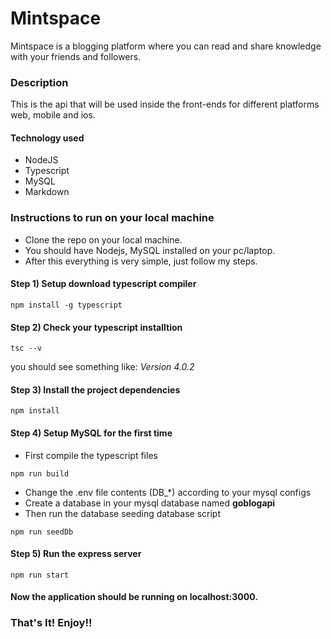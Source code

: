 # Mintspace
Mintspace is a blogging platform where you can read and share knowledge with your friends and followers.


### Description
This is the api that will be used inside the front-ends for different platforms web, mobile and ios.

#### Technology used
- NodeJS
- Typescript
- MySQL
- Markdown

### Instructions to run on your local machine
- Clone the repo on your local machine.
- You should have Nodejs, MySQL installed on your pc/laptop.
- After this everything is very simple, just follow my steps.

#### Step 1) Setup download typescript compiler
```
npm install -g typescript
```

#### Step 2) Check your typescript installtion
```
tsc --v
```
you should see something like: *Version 4.0.2*

#### Step 3) Install the project dependencies
```
npm install
```

#### Step 4) Setup MySQL for the first time

- First compile the typescript files 
```
npm run build
```
- Change the .env file contents (DB_*) according to your mysql configs
- Create a database in your mysql database named **goblogapi**
- Then run the database seeding database script
```
npm run seedDb
```

#### Step 5) Run the express server
```
npm run start
```

#### Now the application should be running on localhost:3000.

### That's It! Enjoy!!